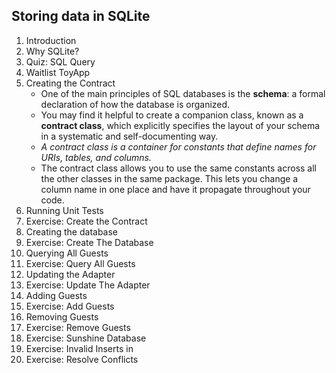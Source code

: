 ## Storing data in SQLite

  1. Introduction
  2. Why SQLite?
  3. Quiz: SQL Query
  4. Waitlist ToyApp
  5. Creating the Contract
     - One of the main principles of SQL databases is the **schema**: a formal declaration of how the database is organized. 
     - You may find it helpful to create a companion class, known as a **contract class**, which explicitly specifies the layout of your schema in a systematic and self-documenting way.
     - *A contract class is a container for constants that define names for URIs, tables, and columns.*
     - The contract class allows you to use the same constants across all the other classes in the same package. This lets you change a column name in one place and have it propagate throughout your code.
  6. Running Unit Tests
  7. Exercise: Create the Contract
  8. Creating the database
  9. Exercise: Create The Database
  10. Querying All Guests
  11. Exercise: Query All Guests
  12. Updating the Adapter
  13. Exercise: Update The Adapter
  14. Adding Guests
  15. Exercise: Add Guests
  16. Removing Guests
  17. Exercise: Remove Guests
  18. Exercise: Sunshine Database
  19. Exercise: Invalid Inserts in
  20. Exercise: Resolve Conflicts